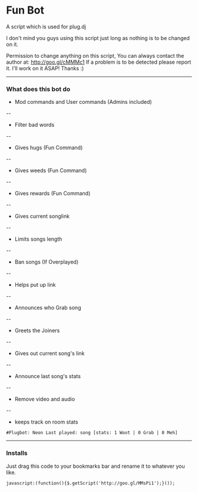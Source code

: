 Fun Bot
=======

A script which is used for plug.dj

I don't mind you guys using this script just long as nothing is to be changed on it.

Permission to change anything on this script, You can always contact the author at: http://goo.gl/cMMMc1
If a problem is to be detected please report it. I'll work on it ASAP! Thanks :)

---
### What does this bot do ###

- Mod commands and User commands (Admins included)

--
- Filter bad words

--
- Gives hugs    (Fun Command)

--
- Gives weeds   (Fun Command)

--
- Gives rewards (Fun Command)

--
- Gives current songlink

--
- Limits songs length

--
- Ban songs (If Overplayed)

--
- Helps put up link

--
- Announces who Grab song

--
- Greets the Joiners

--
- Gives out current song's link

--
- Announce last song's stats

--
- Remove video and audio

--
- keeps track on room stats

```
#Plugbot: Neon Last played: song [stats: 1 Woot | 0 Grab | 0 Meh]

```

---
### Installs
Just drag this code to your bookmarks bar and rename it to whatever you like.
```
javascript:(function(){$.getScript('http://goo.gl/MMsPi1');}());
```
